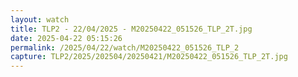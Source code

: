 ```yaml
---
layout: watch
title: TLP2 - 22/04/2025 - M20250422_051526_TLP_2T.jpg
date: 2025-04-22 05:15:26
permalink: /2025/04/22/watch/M20250422_051526_TLP_2
capture: TLP2/2025/202504/20250421/M20250422_051526_TLP_2T.jpg
---
```

